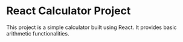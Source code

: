 # React Calculator Project

This project is a simple calculator built using React. It provides basic arithmetic functionalities.